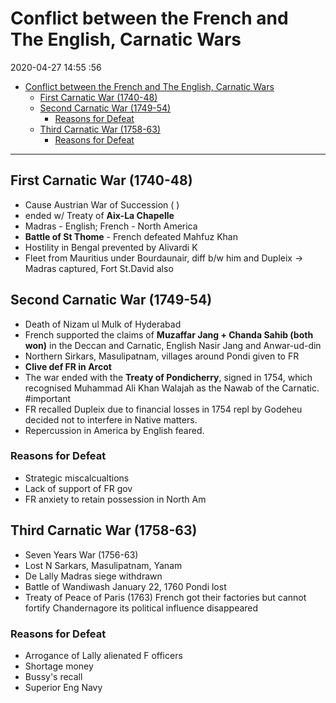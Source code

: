 # Conflict between the French and The English, Carnatic Wars

2020-04-27 14:55 :56

- [Conflict between the French and The English, Carnatic Wars](#conflict-between-the-french-and-the-english-carnatic-wars)
  - [First Carnatic War (1740-48)](#first-carnatic-war-1740-48)
  - [Second Carnatic War (1749-54)](#second-carnatic-war-1749-54)
    - [Reasons for Defeat](#reasons-for-defeat)
  - [Third Carnatic War (1758-63)](#third-carnatic-war-1758-63)
    - [Reasons for Defeat](#reasons-for-defeat-1)

---

## First Carnatic War (1740-48)

- Cause Austrian War of Succession ( )
- ended w/ Treaty of **Aix-La Chapelle**
- Madras - English; French - North America
- **Battle of St Thome** - French defeated Mahfuz Khan
- Hostility in Bengal prevented by Alivardi K
- Fleet from Mauritius under Bourdaunair, diff b/w him and Dupleix -> Madras captured, Fort St.David also

## Second Carnatic War (1749-54)

- Death of Nizam ul Mulk of Hyderabad
- French supported the claims of **Muzaffar Jang + Chanda Sahib (both won)** in the Deccan and Carnatic, English Nasir Jang and Anwar-ud-din
- Northern Sirkars, Masulipatnam, villages around Pondi given to FR
- **Clive def FR in Arcot**
- The war ended with the **Treaty of Pondicherry**, signed in 1754, which recognised Muhammad Ali Khan Walajah as the Nawab of the Carnatic. #important 
- FR recalled Dupleix due to financial losses in 1754 repl by Godeheu decided not to interfere in Native matters.
- Repercussion in America by English feared.

### Reasons for Defeat

- Strategic miscalcualtions
- Lack of support of FR gov
- FR anxiety to retain possession in North Am

## Third Carnatic War (1758-63)

- Seven Years War (1756-63)
- Lost N Sarkars, Masulipatnam, Yanam
- De Lally Madras siege withdrawn
- Battle of Wandiwash January 22, 1760 Pondi lost
- Treaty of Peace of Paris (1763) French got their factories but cannot fortify Chandernagore its political influence disappeared

### Reasons for Defeat

- Arrogance of Lally alienated F officers
- Shortage money
- Bussy's recall
- Superior Eng Navy
